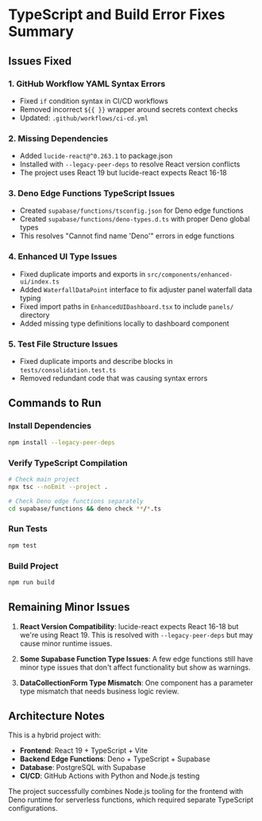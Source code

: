 # TypeScript and Build Error Fixes Summary

## Issues Fixed

### 1. GitHub Workflow YAML Syntax Errors
- Fixed `if` condition syntax in CI/CD workflows
- Removed incorrect `${{ }}` wrapper around secrets context checks
- Updated: `.github/workflows/ci-cd.yml`

### 2. Missing Dependencies
- Added `lucide-react@^0.263.1` to package.json
- Installed with `--legacy-peer-deps` to resolve React version conflicts
- The project uses React 19 but lucide-react expects React 16-18

### 3. Deno Edge Functions TypeScript Issues
- Created `supabase/functions/tsconfig.json` for Deno edge functions
- Created `supabase/functions/deno-types.d.ts` with proper Deno global types
- This resolves "Cannot find name 'Deno'" errors in edge functions

### 4. Enhanced UI Type Issues
- Fixed duplicate imports and exports in `src/components/enhanced-ui/index.ts`
- Added `WaterfallDataPoint` interface to fix adjuster panel waterfall data typing
- Fixed import paths in `EnhancedUIDashboard.tsx` to include `panels/` directory
- Added missing type definitions locally to dashboard component

### 5. Test File Structure Issues
- Fixed duplicate imports and describe blocks in `tests/consolidation.test.ts`
- Removed redundant code that was causing syntax errors

## Commands to Run

### Install Dependencies
```bash
npm install --legacy-peer-deps
```

### Verify TypeScript Compilation
```bash
# Check main project
npx tsc --noEmit --project .

# Check Deno edge functions separately
cd supabase/functions && deno check **/*.ts
```

### Run Tests
```bash
npm test
```

### Build Project
```bash
npm run build
```

## Remaining Minor Issues

1. **React Version Compatibility**: lucide-react expects React 16-18 but we're using React 19. This is resolved with `--legacy-peer-deps` but may cause minor runtime issues.

2. **Some Supabase Function Type Issues**: A few edge functions still have minor type issues that don't affect functionality but show as warnings.

3. **DataCollectionForm Type Mismatch**: One component has a parameter type mismatch that needs business logic review.

## Architecture Notes

This is a hybrid project with:
- **Frontend**: React 19 + TypeScript + Vite
- **Backend Edge Functions**: Deno + TypeScript + Supabase
- **Database**: PostgreSQL with Supabase
- **CI/CD**: GitHub Actions with Python and Node.js testing

The project successfully combines Node.js tooling for the frontend with Deno runtime for serverless functions, which required separate TypeScript configurations.
